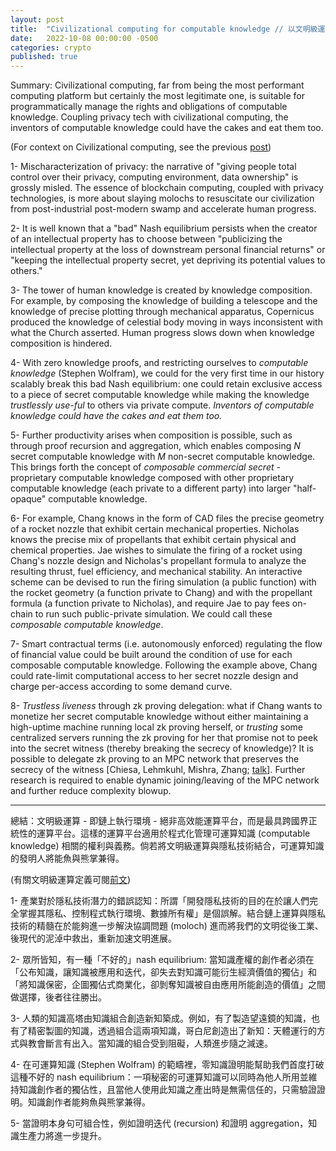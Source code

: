 ```yaml
---
layout: post
title:  "Civilizational computing for computable knowledge // 以文明級運算乘載可運算知識"
date:   2022-10-08 00:00:00 -0500
categories: crypto
published: true
---
```


Summary: Civilizational computing, far from being the most performant computing platform but certainly the most legitimate one, is suitable for programmatically manage the rights and obligations of computable knowledge. Coupling privacy tech with civilizational computing, the inventors of computable knowledge could have the cakes and eat them too.

(For context on Civilizational computing, see the previous [post](https://www.guiltygyoza.xyz/2022/09/civilizational-computing))

1- Mischaracterization of privacy: the narrative of "giving people total control over their privacy, computing environment, data ownership" is grossly misled. The essence of blockchain computing, coupled with privacy technologies, is more about slaying molochs to resuscitate our civilization from post-industrial post-modern swamp and accelerate human progress.

2- It is well known that a "bad" Nash equilibrium persists when the creator of an intellectual property has to choose between "publicizing the intellectual property at the loss of downstream personal financial returns" or "keeping the intellectual property secret, yet depriving its potential values to others."

3- The tower of human knowledge is created by knowledge composition. For example, by composing the knowledge of building a telescope and the knowledge of precise plotting through mechanical apparatus, Copernicus produced the knowledge of celestial body moving in ways inconsistent with what the Church asserted. Human progress slows down when knowledge composition is hindered.

4- With zero knowledge proofs, and restricting ourselves to *computable knowledge* (Stephen Wolfram), we could for the very first time in our history scalably break this bad Nash equilibrium: one could retain exclusive access to a piece of secret computable knowledge while making the knowledge *trustlessly use-ful* to others via private compute. *Inventors of computable knowledge could have the cakes and eat them too.*

5- Further productivity arises when composition is possible, such as through proof recursion and aggregation, which enables composing *N* secret computable knowledge with *M* non-secret computable knowledge. This brings forth the concept of *composable commercial secret* - proprietary computable knowledge composed with other proprietary computable knowledge (each private to a different party) into larger "half-opaque" computable knowledge.

6- For example, Chang knows in the form of CAD files the precise geometry of a rocket nozzle that exhibit certain mechanical properties. Nicholas knows the precise mix of propellants that exhibit certain physical and chemical properties. Jae wishes to simulate the firing of a rocket using Chang's nozzle design and Nicholas's propellant formula to analyze the resulting thrust, fuel efficiency, and mechanical stability. An interactive scheme can be devised to run the firing simulation (a public function) with the rocket geometry (a function private to Chang) and with the propellant formula (a function private to Nicholas), and require Jae to pay fees on-chain to run such public-private simulation. We could call these *composable computable knowledge*.

7- Smart contractual terms (i.e. autonomously enforced) regulating the flow of financial value could be built around the condition of use for each composable computable knowledge. Following the example above, Chang could rate-limit computational access to her secret nozzle design and charge per-access according to some demand curve.

8- *Trustless liveness* through zk proving delegation: what if Chang wants to monetize her secret computable knowledge without either maintaining a high-uptime machine running local zk proving herself, or *trusting* some centralized servers running the zk proving for her that promise not to peek into the secret witness (thereby breaking the secrecy of knowledge)? It is possible to delegate zk proving to an MPC network that preserves the secrecy of the witness [Chiesa, Lehmkuhl, Mishra, Zhang; [talk](https://www.youtube.com/watch?v=iT_s92f3wds&ab_channel=ZeroKnowledge)]. Further research is required to enable dynamic joining/leaving of the MPC network and further reduce complexity blowup.

---

總結：文明級運算 - 即鏈上執行環境 - 絕非高效能運算平台，而是最具跨國界正統性的運算平台。這樣的運算平台適用於程式化管理可運算知識 (computable knowledge) 相關的權利與義務。倘若將文明級運算與隱私技術結合，可運算知識的發明人將能魚與熊掌兼得。

(有關文明級運算定義可閱[前文](https://www.guiltygyoza.xyz/2022/09/civilizational-computing))

1- 產業對於隱私技術潛力的錯誤認知：所謂「開發隱私技術的目的在於讓人們完全掌握其隱私、控制程式執行環境、數據所有權」是個誤解。結合鏈上運算與隱私技術的精髓在於能夠進一步解決協調問題 (moloch) 進而將我們的文明從後工業、後現代的泥淖中救出，重新加速文明進展。

2- 眾所皆知，有一種「不好的」nash equilibrium: 當知識產權的創作者必須在「公布知識，讓知識被應用和迭代，卻失去對知識可能衍生經濟價值的獨佔」和「將知識保密，企圖獨佔式商業化，卻剝奪知識被自由應用所能創造的價值」之間做選擇，後者往往勝出。

3- 人類的知識高塔由知識組合創造新知築成。例如，有了製造望遠鏡的知識，也有了精密製圖的知識，透過組合這兩項知識，哥白尼創造出了新知：天體運行的方式與教會斷言有出入。當知識的組合受到阻礙，人類進步隨之減速。

4- 在可運算知識 (Stephen Wolfram) 的範疇裡，零知識證明能幫助我們首度打破這種不好的 nash equilibrium：一項秘密的可運算知識可以同時為他人所用並維持知識創作者的獨佔性，且當他人使用此知識之產出時是無需信任的，只需驗證證明。知識創作者能夠魚與熊掌兼得。

5- 當證明本身句可組合性，例如證明迭代 (recursion) 和證明 aggregation，知識生產力將進一步提升。